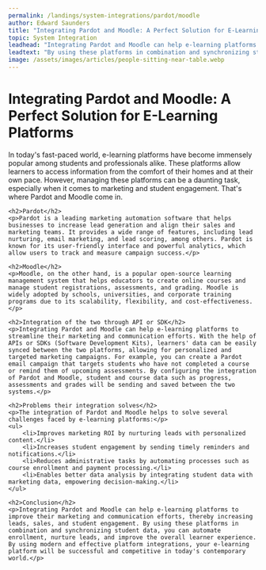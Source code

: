```yaml
---
permalink: /landings/system-integrations/pardot/moodle
author: Edward Saunders
title: "Integrating Pardot and Moodle: A Perfect Solution for E-Learning Platforms"
topic: System Integration
leadhead: "Integrating Pardot and Moodle can help e-learning platforms to improve their marketing and communication efforts, thereby increasing leads, sales, and student engagement"
leadtext: "By using these platforms in combination and synchronizing student data, you can automate enrollment, nurture leads, and improve the overall learner experience. By using modern and effective platform integrations, your e-learning platform will be successful and competitive in today's contemporary world."
image: /assets/images/articles/people-sitting-near-table.webp
---
```

<div class="arttext">	<h1>Integrating Pardot and Moodle: A Perfect Solution for E-Learning Platforms</h1>
	<p>In today's fast-paced world, e-learning platforms have become immensely popular among students and professionals alike. These platforms allow learners to access information from the comfort of their homes and at their own pace. However, managing these platforms can be a daunting task, especially when it comes to marketing and student engagement. That's where Pardot and Moodle come in.</p>

	<h2>Pardot</h2>
	<p>Pardot is a leading marketing automation software that helps businesses to increase lead generation and align their sales and marketing teams. It provides a wide range of features, including lead nurturing, email marketing, and lead scoring, among others. Pardot is known for its user-friendly interface and powerful analytics, which allow users to track and measure campaign success.</p>

	<h2>Moodle</h2>
	<p>Moodle, on the other hand, is a popular open-source learning management system that helps educators to create online courses and manage student registrations, assessments, and grading. Moodle is widely adopted by schools, universities, and corporate training programs due to its scalability, flexibility, and cost-effectiveness.</p>

	<h2>Integration of the two through API or SDK</h2>
	<p>Integrating Pardot and Moodle can help e-learning platforms to streamline their marketing and communication efforts. With the help of APIs or SDKs (Software Development Kits), learners' data can be easily synced between the two platforms, allowing for personalized and targeted marketing campaigns. For example, you can create a Pardot email campaign that targets students who have not completed a course or remind them of upcoming assessments. By configuring the integration of Pardot and Moodle, student and course data such as progress, assessments and grades will be sending and saved between the two systems.</p>

	<h2>Problems their integration solves</h2>
	<p>The integration of Pardot and Moodle helps to solve several challenges faced by e-learning platforms:</p>
	<ul>
		<li>Improves marketing ROI by nurturing leads with personalized content.</li>
		<li>Increases student engagement by sending timely reminders and notifications.</li>
		<li>Reduces administrative tasks by automating processes such as course enrollment and payment processing.</li>
		<li>Enables better data analysis by integrating student data with marketing data, empowering decision-making.</li>
	</ul>

	<h2>Conclusion</h2>
	<p>Integrating Pardot and Moodle can help e-learning platforms to improve their marketing and communication efforts, thereby increasing leads, sales, and student engagement. By using these platforms in combination and synchronizing student data, you can automate enrollment, nurture leads, and improve the overall learner experience. By using modern and effective platform integrations, your e-learning platform will be successful and competitive in today's contemporary world.</p>
</div>